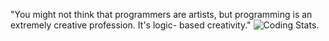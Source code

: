 "You might not think that programmers are artists, but programming is an extremely creative profession. It's logic-
based creativity."
![Coding Stats.](https://github-readme-stats.hackclub.dev/api/wakatime?username=1241&api_domain=hackatime.hackclub.com&theme=dark&custom_title=Hackatime+Stats&layout=compact&cache_seconds=0&langs_count=8)
